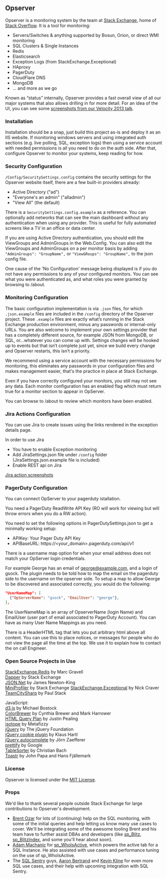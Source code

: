 ## Opserver
Opserver is a monitoring system by the team at [Stack Exchange](http://stackexchange.com), home of [Stack Overflow](http://stackoverflow.com).  It is a tool for monitoring:  
* Servers/Switches & anything supported by Bosun, Orion, or direct WMI monitoring
* SQL Clusters & Single Instances 
* Redis 
* Elasticsearch 
* Exception Logs (from StackExchange.Exceptional) 
* HAproxy
* PagerDuty
* CloudFlare DNS
* MongoDB
* ... and more as we go   

Known as “status” internally, Opserver provides a fast overall view of all our major systems that also allows drilling in for more detail.  For an idea of the UI, you can see some [screenshots from our Velocity 2013 talk](http://imgur.com/a/dawwf).

### Installation
Installation should be a snap, just build this project as-is and deploy it as an IIS website. 
If monitoring windows servers and using integrated auth sections (e.g. live polling, SQL, exception logs) then using a service account with needed permissions is all you need to do on the auth side.
After that, configure Opserver to monitor your systems, keep reading for how.

### Security Configuration
`/Config/SecuritySettings.config` contains the security settings for the Opserver website itself, there are a few built-in providers already:
* Active Directory ("ad")
* "Everyone's an admin" ("alladmin")
* "View All" (the default)

There is a `SecuritySettings.config.example` as a reference.  You can optionally add networks that can see the main dashboard without any authentication when using any provider.  This is useful for fully automated screens like a TV in an office or data center.

If you are using Active Directory authentication, you should edit the ViewGroups and AdminGroups in the Web.Config. You can also edit the ViewGroups and AdminGroups on a per monitor basis by adding `"AdminGroups": "GroupName",` or `"ViewGRoups": "GroupName",` to the json config file.

One cause of the 'No Configuration' message being displayed is if you do not have any permissions to any of your configured monitors. You can see what you were authenticated as, and what roles you were granted by browsing to /about. 

### Monitoring Configuration
The basic configuration implementation is via `.json` files, for which `.json.example` files are included in the `/config` directory of the Opserver project.  These `.example` files are exactly what’s running in the Stack Exchange production environment, minus any passwords or internal-only URLs.  You are also welcome to implement your own settings provider that has a completely different source, for example JSON from MongoDB, or SQL, or…whatever you can come up with.  Settings changes will be hooked up to events but that isn’t complete just yet, since we build every change and Opserver restarts, this isn’t a priority.

We recommend using a service account with the necessary permissions for monitoring, this eliminates any passwords in your configuration files and makes management easier, that's the practice in place at Stack Exchange.

Even if you have correctly configured your monitors, you still may not see any data. Each monitor configuration has an enabled flag which must return true for a monitor section to appear in OpServer. 

You can browse to /about to review which monitors have been enabled. 

### Jira Actions Configuration
You can use Jira to create issues using the links rendered in the exception details page. 

In order to use Jira 

* You have to enable Exception monitoring 
* Add JiraSettings.json file under `/config` folder (JiraSettings.json.example file is included)
* Enable REST api on Jira

[Jira action screenshots](http://imgur.com/a/XtW0j)

### PagerDuty Configuration
You can connect OpServer to your pagerduty istallation.

You need a PagerDuty ReadWrite API Key (RO will work for viewing but will throw errors when you do a RW action). 

You need to set the following options in PagerDutySettings.json to get a minimally working setup: 

  * APIKey: Your Pager Duty API Key
  * APIBaseURL: https://<your_domain>.pagerduty.com/api/v1

There is a username map option for when your email address does not match your OpServer login credentials. 

For example George has an email of george@example.com, and a login of gsock. The plugin needs to be told how to map the email on the pagerduty side to the username on the opserver side. To setup a map to allow George to be discovered and associated correctly, you would do the following: 

```JSON
"UserNameMap": [
  {"OpServerName": "gsock", "EmailUser": "george"},
],
```

The UserNameMap is an array of OpserverName (login Name) and EmailUser (user part of email associated to PagerDuty Account). You can have as many User Name Mappings as you need.

There is a HeaderHTML tag that lets you put arbitrary html above all content. You can use this to place notices, or messages for people who do not view the page all the time at the top. We use it to explain how to contact the on call Engineer. 


### Open Source Projects in Use
[StackExchange.Redis](https://github.com/StackExchange/StackExchange.Redis) by Marc Gravell  
[Dapper](https://github.com/StackExchange/dapper-dot-net/) by Stack Exchange  
[JSON.Net](http://james.newtonking.com/json) by James Newton-King     
[MiniProfiler](http://miniprofiler.com/) by Stack Exchange 
[StackExchange.Exceptional](https://github.com/NickCraver/StackExchange.Exceptional) by Nick Craver  
[TeamCitySharp](https://github.com/stack72/TeamCitySharp) by Paul Stack  

JavaScript:  
[d3.js](http://d3js.org/) by Michael Bostock  
[ColorBrewer](http://colorbrewer2.org/) by Cynthia Brewer and Mark Harrower  
[HTML Query Plan](https://github.com/JustinPealing/html-query-plan) by Justin Pealing  
[isotope](http://isotope.metafizzy.co) by Metafizzy  
[jQuery](http://jquery.com) by The jQuery Foundation  
[jQuery cookie plugin](https://github.com/js-cookie/js-cookie) by Klaus Hartl  
[jQuery autocomplete](http://bassistance.de/jquery-plugins/jquery-plugin-autocomplete/) by Jörn Zaefferer  
[prettify](https://github.com/google/code-prettify) by Google  
[TableSorter](http://tablesorter.com) by Christian Bach  
[Toastr](https://github.com/CodeSeven/toastr) by John Papa and Hans Fjällemark  

### License
Opserver is licensed under the [MIT License](http://opensource.org/licenses/MIT).

### Props
We'd like to thank several people outside Stack Exchange for large contributions to Opserver's development.

* [Brent Ozar](https://www.brentozar.com/) for lots of (continuing) help on the SQL monitoring, with some of the initial queries and help letting us know many use cases to cover.  We'll be integrating some of the awesome tooling Brent and his team have to further assist DBAs and developers (like [sp_Blitz](https://www.brentozar.com/blitz/), [sp_BlitzIndex](https://www.brentozar.com/blitzindex/), and some you'll hear about soon).  
* [Adam Machanic](http://sqlblog.com/blogs/adam_machanic/) for [sp_WhoIsActive](http://sqlblog.com/blogs/adam_machanic/archive/tags/who+is+active/default.aspx), which powers the active tab for a SQL Instance.  He also assisted with use cases and performance tuning on the use of sp_WhoIsActive.  
* The [SQL Sentry](http://www.sqlsentry.com/) guys, [Aaron Bertrand](http://sqlblog.com/blogs/aaron_bertrand/) and [Kevin Kline](http://kevinekline.com/) for even more SQL use cases, and their help with upcoming integration with SQL Sentry.
